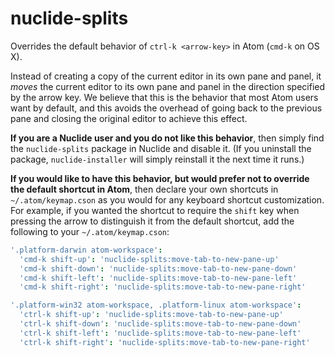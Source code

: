 # nuclide-splits

Overrides the default behavior of `ctrl-k <arrow-key>` in Atom (`cmd-k` on OS X).

Instead of creating a copy of the current editor in its own pane and panel,
it *moves* the current editor to its own pane and panel in the direction specified by the arrow key.
We believe that this is the behavior that most Atom users want by default,
and this avoids the overhead of going back to the previous pane and
closing the original editor to achieve this effect.

**If you are a Nuclide user and you do not like this behavior**, then
simply find the `nuclide-splits` package in Nuclide and disable it.
(If you uninstall the package, `nuclide-installer` will simply reinstall
it the next time it runs.)

**If you would like to have this behavior, but would prefer not to override the default shortcut in
Atom**, then declare your own shortcuts in `~/.atom/keymap.cson` as you would for any keyboard
shortcut customization. For example, if you wanted the shortcut to require the `shift` key when
pressing the arrow to distinguish it from the default shortcut, add the following to your
`~/.atom/keymap.cson`:

```coffee
'.platform-darwin atom-workspace':
  'cmd-k shift-up': 'nuclide-splits:move-tab-to-new-pane-up'
  'cmd-k shift-down': 'nuclide-splits:move-tab-to-new-pane-down'
  'cmd-k shift-left': 'nuclide-splits:move-tab-to-new-pane-left'
  'cmd-k shift-right': 'nuclide-splits:move-tab-to-new-pane-right'

'.platform-win32 atom-workspace, .platform-linux atom-workspace':
  'ctrl-k shift-up': 'nuclide-splits:move-tab-to-new-pane-up'
  'ctrl-k shift-down': 'nuclide-splits:move-tab-to-new-pane-down'
  'ctrl-k shift-left': 'nuclide-splits:move-tab-to-new-pane-left'
  'ctrl-k shift-right': 'nuclide-splits:move-tab-to-new-pane-right'
```
